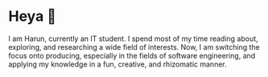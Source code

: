 # Heya 👋

I am Harun, currently an IT student. I spend most of my time reading about, exploring, and researching a wide field of interests. Now, I am switching the focus onto producing, especially in the fields of software engineering, and applying my knowledge in a fun, creative, and rhizomatic manner.
